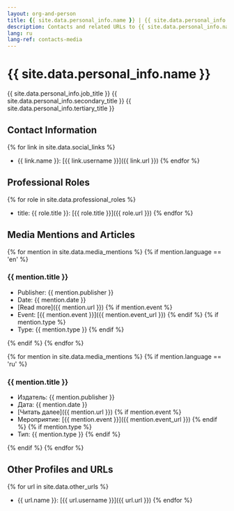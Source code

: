 ```yaml
---
layout: org-and-person
title: {{ site.data.personal_info.name }} | {{ site.data.personal_info.job_title }} | contacts, media
description: Contacts and related URLs to {{ site.data.personal_info.name }}. Social media profiles, instagram, Linkedin, email and phone.
lang: ru
lang-ref: contacts-media
---
```


# {{ site.data.personal_info.name }}

{{ site.data.personal_info.job_title }}
{{ site.data.personal_info.secondary_title }}
{{ site.data.personal_info.tertiary_title }}

## Contact Information

{% for link in site.data.social_links %}
- {{ link.name }}: [{{ link.username }}]({{ link.url }})
{% endfor %}

## Professional Roles

{% for role in site.data.professional_roles %}
- title: {{ role.title }}: [{{ role.title }}]({{ role.url }})
{% endfor %}

## Media Mentions and Articles

{% for mention in site.data.media_mentions %}
{% if mention.language == 'en' %}
### {{ mention.title }}
- Publisher: {{ mention.publisher }}
- Date: {{ mention.date }}
- [Read more]({{ mention.url }})
{% if mention.event %}
- Event: [{{ mention.event }}]({{ mention.event_url }})
{% endif %}
{% if mention.type %}
- Type: {{ mention.type }}
{% endif %}


{% endif %}
{% endfor %}

{% for mention in site.data.media_mentions %}
{% if mention.language == 'ru' %}
### {{ mention.title }}
- Издатель: {{ mention.publisher }}
- Дата: {{ mention.date }}
- [Читать далее]({{ mention.url }})
{% if mention.event %}
- Мероприятие: [{{ mention.event }}]({{ mention.event_url }})
{% endif %}
{% if mention.type %}
- Тип: {{ mention.type }}
{% endif %}


{% endif %}
{% endfor %}

## Other Profiles and URLs

{% for url in site.data.other_urls %}
- {{ url.name }}: [{{ url.username }}]({{ url.url }})
{% endfor %}
